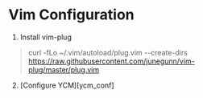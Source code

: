 # Vim Configuration 

1. Install vim-plug

> curl -fLo ~/.vim/autoload/plug.vim --create-dirs \
>      https://raw.githubusercontent.com/junegunn/vim-plug/master/plug.vim

2. [Configure YCM][ycm_conf]


[ycm]: https://blog.csdn.net/wycgi/article/details/88372516

